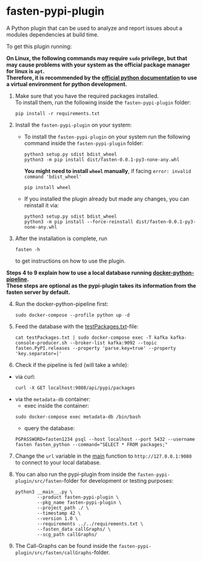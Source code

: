 # fasten-pypi-plugin

A Python plugin that can be used to analyze and report issues about a modules dependencies at build time.

To get this plugin running:

**On Linux, the following commands may require `sudo` privilege, but that may cause problems with your system as the official package manager for linux is `apt`.  
Therefore, it is recommended by the [official python documentation](https://docs.python.org/3/tutorial/venv.html) to use a virtual environment for python development.**

1. Make sure that you have the required packages installed.  
   To install them, run the following inside the `fasten-pypi-plugin` folder:
    ```
    pip install -r requirements.txt
    ```

2. Install the `fasten-pypi-plugin` on your system:
    - To install the `fasten-pypi-plugin` on your system run the following command inside the `fasten-pypi-plugin` folder:
        ```
        python3 setup.py sdist bdist_wheel
        python3 -m pip install dist/fasten-0.0.1-py3-none-any.whl
        ```
       **You might need to install `wheel` manually**, if facing `error: invalid command 'bdist_wheel'`
        ```
        pip install wheel
        ```
   - If you installed the plugin already but made any changes, you can reinstall it via:
       ```
       python3 setup.py sdist bdist_wheel
       python3 -m pip install --force-reinstall dist/fasten-0.0.1-py3-none-any.whl
       ```

3. After the installation is complete, run
    ```
    fasten -h
    ```
   to get instructions on how to use the plugin.

**Steps 4 to 9 explain how to use a local database running [docker-python-pipeline](https://github.com/fasten-project/fasten-docker-deployment).  
These steps are optional as the pypi-plugin takes its information from the fasten server by default.**

4. Run the docker-python-pipeline first:
    ```
    sudo docker-compose --profile python up -d
    ```

5. Feed the database with the [testPackages.txt](https://github.com/fasten-project/fasten-pypi-plugin/blob/main/testPackages.txt)-file:
    ```
    cat testPackages.txt | sudo docker-compose exec -T kafka kafka-console-producer.sh --broker-list kafka:9092 --topic fasten.PyPI.releases --property 'parse.key=true' --property 'key.separator=|'
    ```

6. Check if the pipeline is fed (will take a while):
 * via curl:
    ```
    curl -X GET localhost:9080/api/pypi/packages
    ```
 * via the `metadata-db` container:
	* exec inside the container:
    ```
    sudo docker-compose exec metadata-db /bin/bash
    ```
	* query the database:
    ```
    PGPASSWORD=fasten1234 psql --host localhost --port 5432 --username fasten fasten_python --command="SELECT * FROM packages;"
    ```

7. Change the `url` variable in the [main](https://github.com/fasten-project/fasten-pypi-plugin/blob/8dbddc63e8cc8e5823ee92dd62196f29b626e99f/src/fasten/__main__.py#L26) function to `http://127.0.0.1:9080` to connect to your local database.

8. You can also run the pypi-plugin from inside the `fasten-pypi-plugin/src/fasten`-folder for development or testing purposes:
    ```
    python3 __main__.py \
            --product fasten-pypi-plugin \
            --pkg_name fasten-pypi-plugin \
            --project_path ./ \
            --timestamp 42 \
            --version 1.0 \
            --requirements ../../requirements.txt \
            --fasten_data callGraphs/ \
            --scg_path callGraphs/
    ```

1. The Call-Graphs can be found inside the `fasten-pypi-plugin/src/fasten/callGraphs`-folder.
